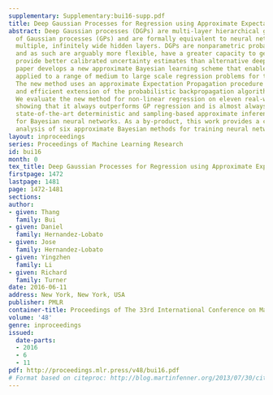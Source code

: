 ```yaml
---
supplementary: Supplementary:bui16-supp.pdf
title: Deep Gaussian Processes for Regression using Approximate Expectation Propagation
abstract: Deep Gaussian processes (DGPs) are multi-layer hierarchical generalisations
  of Gaussian processes (GPs) and are formally equivalent to neural networks with
  multiple, infinitely wide hidden layers. DGPs are nonparametric probabilistic models
  and as such are arguably more flexible, have a greater capacity to generalise, and
  provide better calibrated uncertainty estimates than alternative deep models. This
  paper develops a new approximate Bayesian learning scheme that enables DGPs to be
  applied to a range of medium to large scale regression problems for the first time.
  The new method uses an approximate Expectation Propagation procedure and a novel
  and efficient extension of the probabilistic backpropagation algorithm for learning.
  We evaluate the new method for non-linear regression on eleven real-world datasets,
  showing that it always outperforms GP regression and is almost always better than
  state-of-the-art deterministic and sampling-based approximate inference methods
  for Bayesian neural networks. As a by-product, this work provides a comprehensive
  analysis of six approximate Bayesian methods for training neural networks.
layout: inproceedings
series: Proceedings of Machine Learning Research
id: bui16
month: 0
tex_title: Deep Gaussian Processes for Regression using Approximate Expectation Propagation
firstpage: 1472
lastpage: 1481
page: 1472-1481
sections: 
author:
- given: Thang
  family: Bui
- given: Daniel
  family: Hernandez-Lobato
- given: Jose
  family: Hernandez-Lobato
- given: Yingzhen
  family: Li
- given: Richard
  family: Turner
date: 2016-06-11
address: New York, New York, USA
publisher: PMLR
container-title: Proceedings of The 33rd International Conference on Machine Learning
volume: '48'
genre: inproceedings
issued:
  date-parts:
  - 2016
  - 6
  - 11
pdf: http://proceedings.mlr.press/v48/bui16.pdf
# Format based on citeproc: http://blog.martinfenner.org/2013/07/30/citeproc-yaml-for-bibliographies/
---
```

